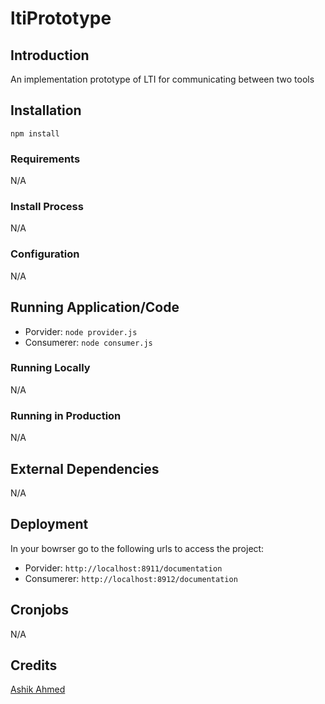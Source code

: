# ltiPrototype

## Introduction

An implementation prototype of LTI for communicating between two tools

## Installation

`npm install`

### Requirements

N/A

### Install Process

N/A

### Configuration

N/A

## Running Application/Code

* Porvider: `node provider.js`
* Consumerer: `node consumer.js`

### Running Locally

N/A

### Running in Production

N/A

## External Dependencies

N/A

## Deployment
In your bowrser go to the following urls to access the project:
* Porvider: `http://localhost:8911/documentation`
* Consumerer: `http://localhost:8912/documentation`


## Cronjobs
N/A

## Credits

[Ashik Ahmed](https://github.com/ahmedEnosis)
